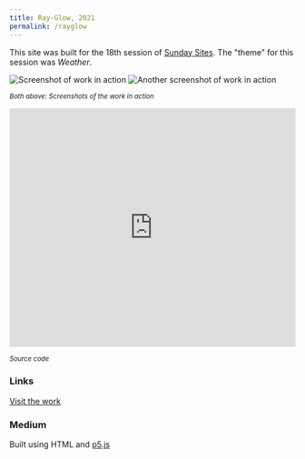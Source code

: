 ```yaml
---
title: Ray-Glow, 2021
permalink: /rayglow
---
```

This site was built for the 18th session of [Sunday Sites](https://sundaysites.cafe/). The "theme" for this session was _Weather_. 

<img alt="Screenshot of work in action" loading="lazy" data-src="assets\rayglow\Screenshot.png" class="lazyload"/>

<img alt="Another screenshot of work in action" loading="lazy" data-src="assets\rayglow\Screenshot_1.png" class="lazyload"/>

<small>_Both above: Screenshots of the work in action_</small>

<div class="glitch-embed-wrap" style="height: 420px; width: 100%;">
  <iframe
    src="https://glitch.com/embed/#!/embed/ray-glow?path=style.css&previewSize=0"
    title="ray-glow on Glitch"
    allow="geolocation; microphone; camera; midi; vr; encrypted-media"
    style="height: 100%; width: 100%; border: 0;">
  </iframe>
</div>

<small>_Source code_</small>

### Links

[Visit the work](https://ray-glow.glitch.me/)

### Medium 

Built using HTML and [p5.js](https://p5js.org/)